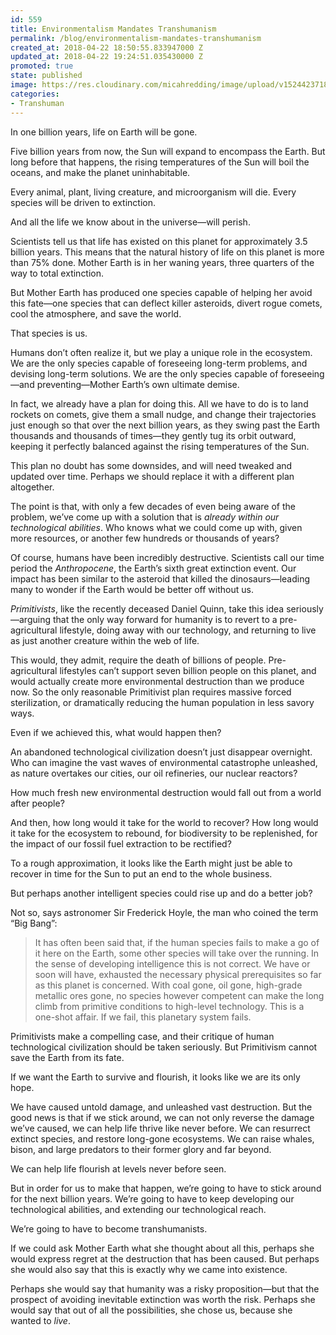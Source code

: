 ```yaml
---
id: 559
title: Environmentalism Mandates Transhumanism
permalink: /blog/environmentalism-mandates-transhumanism
created_at: 2018-04-22 18:50:55.833947000 Z
updated_at: 2018-04-22 19:24:51.035430000 Z
promoted: true
state: published
image: https://res.cloudinary.com/micahredding/image/upload/v1524423718/jtm8gtycth6umnxgvxck.jpg
categories:
- Transhuman
---
```

In one billion years, life on Earth will be gone.

Five billion years from now, the Sun will expand to encompass the Earth. But long before that happens, the rising temperatures of the Sun will boil the oceans, and make the planet uninhabitable. 

Every animal, plant, living creature, and microorganism will die. Every species will be driven to extinction. 

And all the life we know about in the universe—will perish. 

Scientists tell us that life has existed on this planet for approximately 3.5 billion years. This means that the natural history of life on this planet is more than 75% done. Mother Earth is in her waning years, three quarters of the way to total extinction.

But Mother Earth has produced one species capable of helping her avoid this fate—one species that can deflect killer asteroids, divert rogue comets, cool the atmosphere, and save the world. 

That species is us.

Humans don’t often realize it, but we play a unique role in the ecosystem. We are the only species capable of foreseeing long-term problems, and devising long-term solutions. We are the only species capable of foreseeing—and preventing—Mother Earth’s own ultimate demise.

In fact, we already have a plan for doing this. All we have to do is to land rockets on comets, give them a small nudge, and change their trajectories just enough so that over the next billion years, as they swing past the Earth thousands and thousands of times—they gently tug its orbit outward, keeping it perfectly balanced against the rising temperatures of the Sun.

This plan no doubt has some downsides, and will need tweaked and updated over time. Perhaps we should replace it with a different plan altogether.

The point is that, with only a few decades of even being aware of the problem, we’ve come up with a solution that is *already within our technological abilities*. Who knows what we could come up with, given more resources, or another few hundreds or thousands of years?

Of course, humans have been incredibly destructive. Scientists call our time period the *Anthropocene*, the Earth’s sixth great extinction event. Our impact has been similar to the asteroid that killed the dinosaurs—leading many to wonder if the Earth would be better off without us.

*Primitivists*, like the recently deceased Daniel Quinn, take this idea seriously—arguing that the only way forward for humanity is to revert to a pre-agricultural lifestyle, doing away with our technology, and returning to live as just another creature within the web of life. 

This would, they admit, require the death of billions of people. Pre-agricultural lifestyles can’t support seven billion people on this planet, and would actually create more environmental destruction than we produce now. So the only reasonable Primitivist plan requires massive forced sterilization, or dramatically reducing the human population in less savory ways.

Even if we achieved this, what would happen then?

An abandoned technological civilization doesn’t just disappear overnight. Who can imagine the vast waves of environmental catastrophe unleashed, as nature overtakes our cities, our oil refineries, our nuclear reactors? 

How much fresh new environmental destruction would fall out from a world after people?

And then, how long would it take for the world to recover? How long would it take for the ecosystem to rebound, for biodiversity to be replenished, for the impact of our fossil fuel extraction to be rectified?

To a rough approximation, it looks like the Earth might just be able to recover in time for the Sun to put an end to the whole business.

But perhaps another intelligent species could rise up and do a better job? 

Not so, says astronomer Sir Frederick Hoyle, the man who coined the term “Big Bang”:

> It has often been said that, if the human species fails to make a go of it here on the Earth, some other species will take over the running. In the sense of developing intelligence this is not correct. We have or soon will have, exhausted the necessary physical prerequisites so far as this planet is concerned. With coal gone, oil gone, high-grade metallic ores gone, no species however competent can make the long climb from primitive conditions to high-level technology. This is a one-shot affair. If we fail, this planetary system fails.

Primitivists make a compelling case, and their critique of human technological civilization should be taken seriously. But Primitivism cannot save the Earth from its fate. 

If we want the Earth to survive and flourish, it looks like we are its only hope. 

We have caused untold damage, and unleashed vast destruction. But the good news is that if we stick around, we can not only reverse the damage we’ve caused, we can help life thrive like never before. We can resurrect extinct species, and restore long-gone ecosystems. We can raise whales, bison, and large predators to their former glory and far beyond. 

We can help life flourish at levels never before seen.

But in order for us to make that happen, we’re going to have to stick around for the next billion years. We’re going to have to keep developing our technological abilities, and extending our technological reach. 

We’re going to have to become transhumanists. 

If we could ask Mother Earth what she thought about all this, perhaps she would express regret at the destruction that has been caused. But perhaps she would also say that this is exactly why we came into existence. 

Perhaps she would say that humanity was a risky proposition—but that the prospect of avoiding inevitable extinction was worth the risk. Perhaps she would say that out of all the possibilities, she chose us, because she wanted to *live*.

